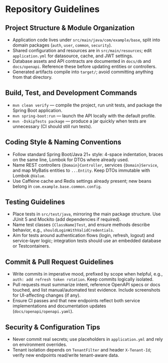 # Repository Guidelines

## Project Structure & Module Organization
- Application code lives under `src/main/java/com/example/base`, split into domain packages (`auth`, `user`, `common`, `security`).
- Shared configuration and resources are in `src/main/resources`; edit `application.yml` for datasource, cache, and JWT settings.
- Database assets and API contracts are documented in `docs/db` and `docs/openapi`. Reference these before updating entities or controllers.
- Generated artifacts compile into `target/`; avoid committing anything from that directory.

## Build, Test, and Development Commands
- `mvn clean verify` — compile the project, run unit tests, and package the Spring Boot application.
- `mvn spring-boot:run` — launch the API locally with the default profile.
- `mvn -DskipTests package` — produce a jar quickly when tests are unnecessary (CI should still run tests).

## Coding Style & Naming Conventions
- Follow standard Spring Boot/Java 21+ style: 4-space indentation, braces on the same line, Lombok for DTOs where already used.
- Name REST controllers `{Domain}Controller`, services `{Domain}Service`, and map MyBatis entities to `...Entity`. Keep DTOs immutable with Lombok `@Value`.
- Use Caffeine cache and Redis settings already present; new beans belong in `com.example.base.common.config`.

## Testing Guidelines
- Place tests in `src/test/java`, mirroring the main package structure. Use JUnit 5 and Mockito (add dependencies if required).
- Name test classes `{ClassName}Test`, and ensure methods describe behavior, e.g., `shouldLoginWithValidCredentials`.
- Aim for tests around authentication flows (login, refresh, logout) and service-layer logic; integration tests should use an embedded database or Testcontainers.

## Commit & Pull Request Guidelines
- Write commits in imperative mood, prefixed by scope when helpful, e.g., `auth: add refresh token rotation`. Keep commits logically isolated.
- Pull requests must summarize intent, reference OpenAPI specs or docs touched, and list manual/automated test evidence. Include screenshots for UI-affecting changes (if any).
- Ensure CI passes and that new endpoints reflect both service implementations and documentation updates (`docs/openapi/openapi.yaml`).

## Security & Configuration Tips
- Never commit real secrets; use placeholders in `application.yml` and rely on environment overrides.
- Tenant isolation depends on `TenantFilter` and header `X-Tenant-Id`; verify new endpoints read/write tenant-aware data.
